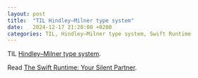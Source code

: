 ```yaml
---
layout: post
title:  "TIL Hindley–Milner type system"
date:   2024-12-17 21:20:00 +0200
categories: TIL, Hindley–Milner type system, Swift Runtime
---
```

TIL [Hindley–Milner type system](https://en.wikipedia.org/wiki/Hindley–Milner_type_system).

Read [The Swift Runtime: Your Silent Partner](https://blog.jacobstechtavern.com/p/the-swift-runtime-your-silent-partner).

